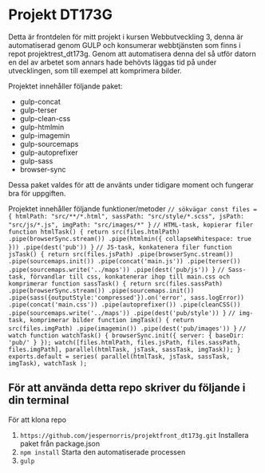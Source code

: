 # Projekt DT173G
Detta är frontdelen för mitt projekt i kursen Webbutveckling 3, denna är automatiserad genom GULP och konsumerar webbtjänsten som finns i repot projektrest_dt173g.
Genom att automatisera denna del så utför datorn en del av arbetet som annars hade behövts läggas tid på under utvecklingen, som till exempel att komprimera bilder.

Projektet innehåller följande paket:
* gulp-concat
* gulp-terser
* gulp-clean-css
* gulp-htmlmin
* gulp-imagemin
* gulp-sourcemaps
* gulp-autoprefixer
* gulp-sass
* browser-sync

Dessa paket valdes för att de använts under tidigare moment och fungerar bra för uppgiften.

Projektet innehåller följande funktioner/metoder
`// sökvägar
const files = {
    htmlPath: "src/**/*.html",
    sassPath: "src/style/*.scss",
    jsPath: "src/js/*.js",
    imgPath: "src/images/*"
}`
`// HTML-task, kopierar filer
function htmlTask() {
    return src(files.htmlPath)
    .pipe(browserSync.stream())
    .pipe(htmlmin({ collapseWhitespace: true }))
    .pipe(dest('pub'))
}`
`// JS-task, konkatenera filer
function jsTask() {
    return src(files.jsPath)
    .pipe(browserSync.stream())
    .pipe(sourcemaps.init())
    .pipe(concat('main.js'))
    .pipe(terser())
    .pipe(sourcemaps.write('../maps'))
    .pipe(dest('pub/js'))
}`
`// Sass-task, förvandlar till css, konkatenerar ihop till main.css och komprimerar
function sassTask() {
    return src(files.sassPath)
    .pipe(browserSync.stream())
    .pipe(sourcemaps.init())
    .pipe(sass({outputStyle:'compressed'}).on('error', sass.logError))
    .pipe(concat('main.css'))
    .pipe(autoprefixer())
    .pipe(cleanCSS())
    .pipe(sourcemaps.write('../maps'))
    .pipe(dest('pub/style'))
}`
`// img-task, komprimerar bilder
function imgTask() {
    return src(files.imgPath)
    .pipe(imagemin())
    .pipe(dest('pub/images'))
}`
`// watch
function watchTask() {
    browserSync.init({
        server: {
            baseDir: 'pub/'
        }
    });
    watch([files.htmlPath, files.jsPath, files.sassPath, files.imgPath], parallel(htmlTask, jsTask, sassTask, imgTask));
}`
`exports.default = series(
    parallel(htmlTask, jsTask, sassTask, imgTask),
    watchTask
);`

## För att använda detta repo skriver du följande i din terminal
För att klona repo
1. `https://github.com/jespernorris/projektfront_dt173g.git`
Installera paket från package.json
2. `npm install`
Starta den automatiserade processen
3. `gulp`

